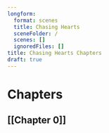 ```yaml
---
longform:
  format: scenes
  title: Chasing Hearts
  sceneFolder: /
  scenes: []
  ignoredFiles: []
title: Chasing Hearts Chapters
draft: true
---
```

# Chapters

## [[Chapter 0]]
